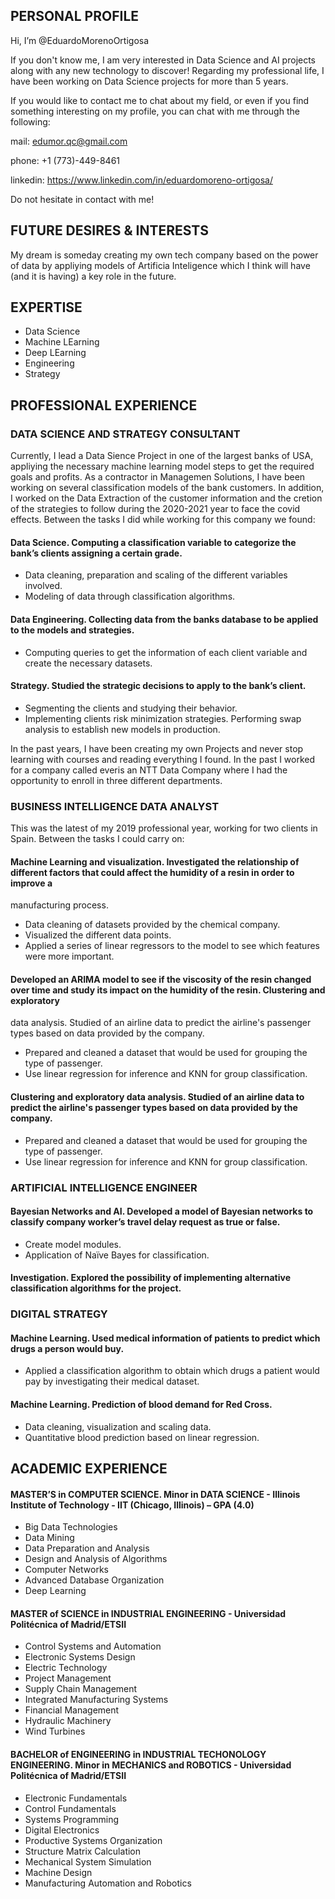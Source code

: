 ## PERSONAL PROFILE ##

Hi, I’m @EduardoMorenoOrtigosa

If you don't know me, I am very interested in Data Science and AI projects along with any new technology to discover! Regarding my professional life, 
I have been working on Data Science projects for more than 5 years.

If you would like to contact me to chat about my field, or even if you find something interesting on my profile, you can chat with me through the following:

mail: edumor.qc@gmail.com

phone: +1 (773)-449-8461

linkedin: https://www.linkedin.com/in/eduardomoreno-ortigosa/

Do not hesitate in contact with me!

## FUTURE DESIRES & INTERESTS ##

My dream is someday creating my own tech company based on the power of data by appliying models of Artificia Inteligence which I think will have (and it is having)
a key role in the future.

## EXPERTISE ##

- Data Science
- Machine LEarning
- Deep LEarning
- Engineering
- Strategy

## PROFESSIONAL EXPERIENCE ##

### DATA SCIENCE AND STRATEGY CONSULTANT  ###
Currently, I lead a Data Sience Project in one of the largest banks of USA, appliying the necessary machine learning model steps to get the required goals 
and profits. As a contractor in Managemen Solutions, I have been working on several classification models of the bank customers. In addition, I worked on 
the Data Extraction of the customer information and the cretion of the strategies to follow during the 2020-2021 year to face the covid effects. Between the 
tasks I did while working for this company we found:

#### Data Science. Computing a classification variable to categorize the bank’s clients assigning a certain grade.
- Data cleaning, preparation and scaling of the different variables involved.
- Modeling of data through classification algorithms.

#### Data Engineering. Collecting data from the banks database to be applied to the models and strategies.
- Computing queries to get the information of each client variable and create the necessary datasets.

#### Strategy. Studied the strategic decisions to apply to the bank’s client.
- Segmenting the clients and studying their behavior.
- Implementing clients risk minimization strategies. Performing swap analysis to establish new models in production.


In the past years, I have been creating my own Projects and never stop learning with courses and reading everything I found. In the past I worked for a company
called everis an NTT Data Company where I had the opportunity to enroll in three different departments.

### BUSINESS INTELLIGENCE DATA ANALYST ###

This was the latest of my 2019 professional year, working for two clients in Spain. Between the tasks I could carry on:


#### Machine Learning and visualization. Investigated the relationship of different factors that could affect the humidity of a resin in order to improve a 
manufacturing process.

- Data cleaning of datasets provided by the chemical company.
- Visualized the different data points.
- Applied a series of linear regressors to the model to see which features were more important.

#### Developed an ARIMA model to see if the viscosity of the resin changed over time and study its impact on the humidity of the resin. Clustering and exploratory 
data analysis. Studied of an airline data to predict the airline's passenger types based on data provided by the company.
- Prepared and cleaned a dataset that would be used for grouping the type of passenger.
- Use linear regression for inference and KNN for group classification.

#### Clustering and exploratory data analysis. Studied of an airline data to predict the airline's passenger types based on data provided by the company.

- Prepared and cleaned a dataset that would be used for grouping the type of passenger.
- Use linear regression for inference and KNN for group classification.


### ARTIFICIAL INTELLIGENCE ENGINEER ###

#### Bayesian Networks and AI. Developed a model of Bayesian networks to classify company worker’s travel delay request as true or false.
- Create model modules.
- Application of Naïve Bayes for classification.

#### Investigation. Explored the possibility of implementing alternative classification algorithms for the project.

### DIGITAL STRATEGY ###

#### Machine Learning. Used medical information of patients to predict which drugs a person would buy.
- Applied a classification algorithm to obtain which drugs a patient would pay by investigating their medical dataset. 

#### Machine Learning. Prediction of blood demand for Red Cross.
- Data cleaning, visualization and scaling data.
- Quantitative blood prediction based on linear regression.


## ACADEMIC EXPERIENCE ##

#### MASTER’S in COMPUTER SCIENCE. Minor in DATA SCIENCE - Illinois Institute of Technology - IIT (Chicago, Illinois) – GPA (4.0)
- Big Data Technologies
- Data Mining
- Data Preparation and Analysis
- Design and Analysis of Algorithms
- Computer Networks
- Advanced Database Organization
- Deep Learning

#### MASTER of SCIENCE in INDUSTRIAL ENGINEERING - Universidad Politécnica of Madrid/ETSII

- Control Systems and Automation
- Electronic Systems Design
- Electric Technology
- Project Management
- Supply Chain Management
- Integrated Manufacturing Systems
- Financial Management
- Hydraulic Machinery
- Wind Turbines

#### BACHELOR of ENGINEERING in INDUSTRIAL TECHONOLOGY ENGINEERING. Minor in MECHANICS and ROBOTICS - Universidad Politécnica of Madrid/ETSII

- Electronic Fundamentals
- Control Fundamentals
- Systems Programming
- Digital Electronics
- Productive Systems Organization
- Structure Matrix Calculation
- Mechanical System Simulation
- Machine Design
- Manufacturing Automation and Robotics


<!---
EduardoMorenoOrtigosa/EduardoMorenoOrtigosa is a ✨ special ✨ repository because its `README.md` (this file) appears on your GitHub profile.
You can click the Preview link to take a look at your changes.
--->
